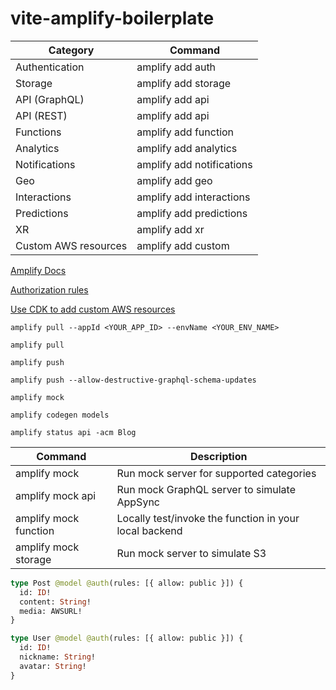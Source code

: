 # vite-amplify-boilerplate

| Category             | Command                   |
| -------------------- | ------------------------- |
| Authentication       | amplify add auth          |
| Storage              | amplify add storage       |
| API (GraphQL)        | amplify add api           |
| API (REST)           | amplify add api           |
| Functions            | amplify add function      |
| Analytics            | amplify add analytics     |
| Notifications        | amplify add notifications |
| Geo                  | amplify add geo           |
| Interactions         | amplify add interactions  |
| Predictions          | amplify add predictions   |
| XR                   | amplify add xr            |
| Custom AWS resources | amplify add custom        |

[Amplify Docs](https://docs.amplify.aws/)

[Authorization rules](https://docs.amplify.aws/cli/graphql/authorization-rules/)

[Use CDK to add custom AWS resources](https://docs.amplify.aws/cli/custom/cdk/)

```
amplify pull --appId <YOUR_APP_ID> --envName <YOUR_ENV_NAME>
```

```
amplify pull
```

```
amplify push
```

```
amplify push --allow-destructive-graphql-schema-updates
```

```
amplify mock
```

```
amplify codegen models
```

```
amplify status api -acm Blog
```

| Command               | Description                                            |
| --------------------- | ------------------------------------------------------ |
| amplify mock          | Run mock server for supported categories               |
| amplify mock api      | Run mock GraphQL server to simulate AppSync            |
| amplify mock function | Locally test/invoke the function in your local backend |
| amplify mock storage  | Run mock server to simulate S3                         |

```graphql
type Post @model @auth(rules: [{ allow: public }]) {
  id: ID!
  content: String!
  media: AWSURL!
}

type User @model @auth(rules: [{ allow: public }]) {
  id: ID!
  nickname: String!
  avatar: String!
}
```
